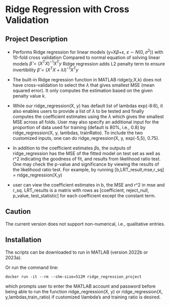 
# Ridge Regression with Cross Validation

## Project Description

+ Performs Ridge regression for linear models (y=X$\beta$+$\varepsilon$, $\varepsilon$ $\sim$ $N(0,\sigma^2)$) with 10-fold cross validation
	Compared to normal equation of solving linear models
		$\hat{\beta}=(X^T X)^{-1} X^T y$
	Ridge regression adds L2 penalty term to ensure invertibility
		$\hat{\beta}=(X^T X + \lambda I)^{-1} X^T y$
+ The built-in Ridge regression function in MATLAB ridge(y,X,k) does not have cross-validation to select the $\lambda$ that gives smallest MSE (mean squared error). It only computes the estimation based on the given penalty value k.

+ While our ridge_regression(X, y) has default list of lambdas exp(-8:6), it also enables users to provide a list of $\lambda$ to be tested and finally computes the coefficient estimates using the $\lambda$ which gives the smallest MSE across all folds. User may also specify an additional input for the proportion of data used for training (default is 80%, i.e., 0.8) by ridge_regression(X, y, lambdas, trainRatio). To include the two customized inputs, one can do ridge_regression(X, y, exp(-5,5), 0.75). 

+ In addition to the coefficient estimates $\beta$s, the outputs of ridge_regression has the MSE of the fitted model on test set as well as r^2 indicating the goodness of fit, and results from likelihood ratio test. One may check the p-value and significance by viewing the results of the likelihood ratio test. For example, by running 
 [b,LRT_result,mse,r_sq] = ridge_regression(X,y)

+ user can view the coefficient estimates in b, the MSE and r^2 in mse and r_sq. LRT_results is a matrix with rows as [coefficient, reject_null, p_value, test_statistic] for each coefficient except the constant term.

## Caution

The current version does not support non-numerical, i.e., qualitative entries.

## Installation

The scripts can be downloaded to run in MATLAB (version 2022b or 2023a). 

Or run the command line:
```
docker run -it --rm --shm-size=512M ridge_regression_project
```
which prompts user to enter the MATLAB account and password before being able to run the function ridge_regression(X, y) or ridge_regression(X, y,lambdas,train_ratio) if customized \lambda’s and training ratio is desired.




